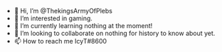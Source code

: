 - 👋 Hi, I’m @ThekingsArmyOfPlebs
- 👀 I’m interested in gaming.
- 🌱 I’m currently learning nothing at the moment!
- 💞️ I’m looking to collaborate on nothing for history to know about yet.
- 📫 How to reach me IcyT#8600


